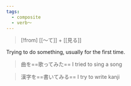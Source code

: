 ```yaml
---
tags:
  - composite
  - verb〜
---
```

>[!from]
>[[〜て]] + [[見る]]

Trying to do something, usually for the first time.

>曲を==歌ってみた==
>I tried to sing a song

>漢字を==書いてみる==
>I try to write kanji